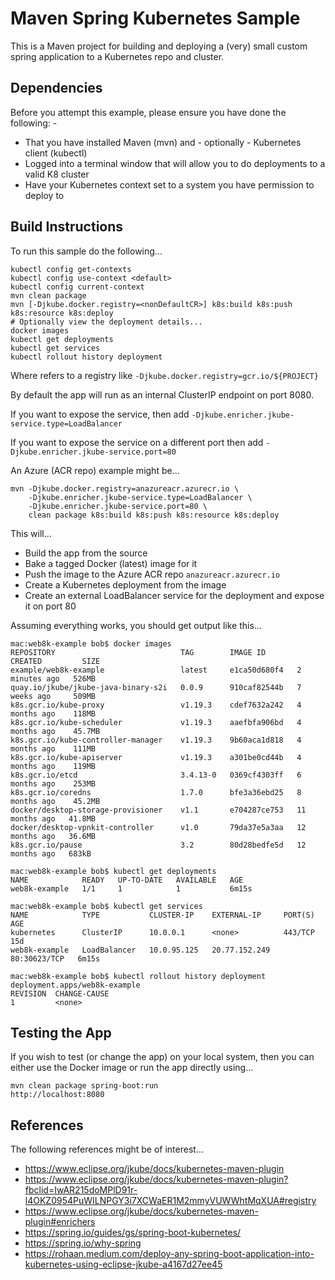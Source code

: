 Maven Spring Kubernetes Sample
==============================

This is a Maven project for building and deploying a (very) small custom spring application to a Kubernetes repo and
cluster.

Dependencies
------------
Before you attempt this example, please ensure you have done the following: -
- That you have installed Maven (mvn) and - optionally - Kubernetes client (kubectl)
- Logged into a terminal window that will allow you to do deployments to a valid K8 cluster
- Have your Kubernetes context set to a system you have permission to deploy to

Build Instructions
------------------
To run this sample do the following...

    kubectl config get-contexts
    kubectl config use-context <default>
    kubectl config current-context
    mvn clean package 
    mvn [-Djkube.docker.registry=<nonDefaultCR>] k8s:build k8s:push k8s:resource k8s:deploy 
    # Optionally view the deployment details...
    docker images
    kubectl get deployments
    kubectl get services
    kubectl rollout history deployment

Where <nonDefaultCR> refers to a registry like `-Djkube.docker.registry=gcr.io/${PROJECT}`

By default the app will run as an internal ClusterIP endpoint on port 8080.

If you want to expose the service, then add `-Djkube.enricher.jkube-service.type=LoadBalancer`

If you want to expose the service on a different port then add `-Djkube.enricher.jkube-service.port=80`

An Azure (ACR repo) example might be...

    mvn -Djkube.docker.registry=anazureacr.azurecr.io \
        -Djkube.enricher.jkube-service.type=LoadBalancer \
        -Djkube.enricher.jkube-service.port=80 \
        clean package k8s:build k8s:push k8s:resource k8s:deploy

This will...
- Build the app from the source
- Bake a tagged Docker (latest) image for it
- Push the image to the Azure ACR repo `anazureacr.azurecr.io`
- Create a Kubernetes deployment from the image
- Create an external LoadBalancer service for the deployment and expose it on port 80
 
Assuming everything works, you should get output like this...

    mac:web8k-example bob$ docker images
    REPOSITORY                            TAG        IMAGE ID       CREATED         SIZE
    example/web8k-example                 latest     e1ca50d680f4   2 minutes ago   526MB
    quay.io/jkube/jkube-java-binary-s2i   0.0.9      910caf82544b   7 weeks ago     509MB
    k8s.gcr.io/kube-proxy                 v1.19.3    cdef7632a242   4 months ago    118MB
    k8s.gcr.io/kube-scheduler             v1.19.3    aaefbfa906bd   4 months ago    45.7MB
    k8s.gcr.io/kube-controller-manager    v1.19.3    9b60aca1d818   4 months ago    111MB
    k8s.gcr.io/kube-apiserver             v1.19.3    a301be0cd44b   4 months ago    119MB
    k8s.gcr.io/etcd                       3.4.13-0   0369cf4303ff   6 months ago    253MB
    k8s.gcr.io/coredns                    1.7.0      bfe3a36ebd25   8 months ago    45.2MB
    docker/desktop-storage-provisioner    v1.1       e704287ce753   11 months ago   41.8MB
    docker/desktop-vpnkit-controller      v1.0       79da37e5a3aa   12 months ago   36.6MB
    k8s.gcr.io/pause                      3.2        80d28bedfe5d   12 months ago   683kB

    mac:web8k-example bob$ kubectl get deployments
    NAME            READY   UP-TO-DATE   AVAILABLE   AGE
    web8k-example   1/1     1            1           6m15s

    mac:web8k-example bob$ kubectl get services
    NAME            TYPE           CLUSTER-IP    EXTERNAL-IP     PORT(S)        AGE
    kubernetes      ClusterIP      10.0.0.1      <none>          443/TCP        15d
    web8k-example   LoadBalancer   10.0.95.125   20.77.152.249   80:30623/TCP   6m15s

    mac:web8k-example bob$ kubectl rollout history deployment
    deployment.apps/web8k-example 
    REVISION  CHANGE-CAUSE
    1         <none>

Testing the App
---------------
If you wish to test (or change the app) on your local system, then you can either use the 
Docker image or run the app directly using...

    mvn clean package spring-boot:run
    http://localhost:8080

References
----------
The following references might be of interest...
- https://www.eclipse.org/jkube/docs/kubernetes-maven-plugin
- https://www.eclipse.org/jkube/docs/kubernetes-maven-plugin?fbclid=IwAR215doMPlD91r-l4OKZ0954PuWILNPGY3i7XCWaER1M2mmyVUWWhtMqXUA#registry
- https://www.eclipse.org/jkube/docs/kubernetes-maven-plugin#enrichers
- https://spring.io/guides/gs/spring-boot-kubernetes/
- https://spring.io/why-spring
- https://rohaan.medium.com/deploy-any-spring-boot-application-into-kubernetes-using-eclipse-jkube-a4167d27ee45
